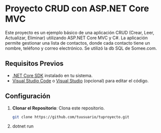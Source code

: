 # Proyecto CRUD con ASP.NET Core MVC

Este proyecto es un ejemplo básico de una aplicación CRUD (Crear, Leer, Actualizar, Eliminar) utilizando ASP.NET Core MVC y C#. La aplicación permite gestionar una lista de contactos, donde cada contacto tiene un nombre, teléfono y correo electrónico.
Se utilizó la db SQL de Somee.com.

## Requisitos Previos

- [.NET Core SDK](https://dotnet.microsoft.com/download) instalado en tu sistema.
- [Visual Studio Code](https://code.visualstudio.com/) o [Visual Studio](https://visualstudio.microsoft.com/) (opcional) para editar el código.

  

## Configuración

1. **Clonar el Repositorio**: Clona este repositorio.

   ```bash
   git clone https://github.com/tuusuario/tuproyecto.git


2. dotnet run

